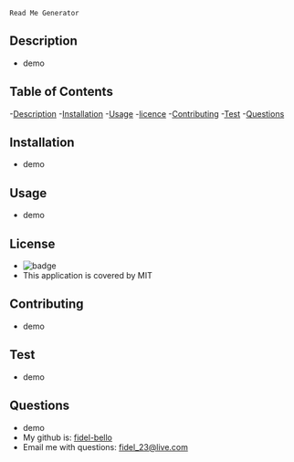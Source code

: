 
    Read Me Generator

   ## Description
   * demo

   ## Table of Contents
   -[Description](#Description)
   -[Installation](#Installation)
   -[Usage](#Usage)
   -[licence](#License)
   -[Contributing](#Contributing)
   -[Test](#Test)
   -[Questions](#Questions)
   
 

   ## Installation
   * demo 

   ## Usage 
   * demo

   ## License
   * ![badge](https://img.shields.io/badge/license-MIT-brightgreen)
   * This application is covered by MIT

   ## Contributing
   * demo 

   ## Test
   * demo

   ## Questions
   * demo
   * My github is: [fidel-bello](https://github.com/fidel-bello)<br />
   * Email me with questions: fidel_23@live.com<br /><br />

  
